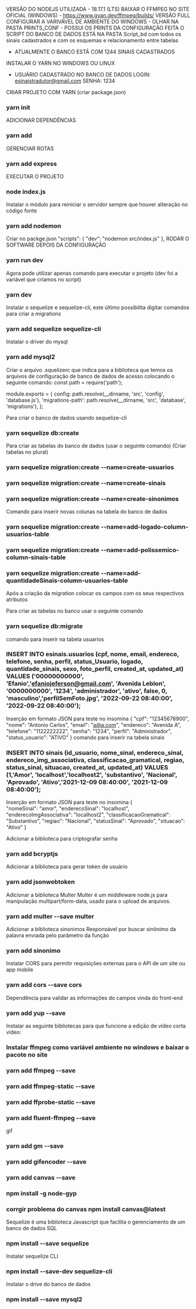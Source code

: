 VERSÃO DO NODEJS UTILIZADA - 18.17.1 (LTS)
BAIXAR O FFMPEG NO SITE OFICIAL (WINDOWS) - https://www.gyan.dev/ffmpeg/builds/ VERSÃO FULL
CONFIGURAR A VARIVÁVEL DE AMBIENTE DO WINDOWS - OLHAR NA PASTA PRINTS_CONF - POSSUI OS PRINTS DA CONFIGURAÇÃO FEITA
O SCRIPT DO BANCO DE DADOS ESTÁ NA PASTA Script_bd com todos os sinais cadastrados e com os esquemas e relacionamento entre tabelas
- ATUALMENTE O BANCO ESTÁ COM 1244 SINAIS CADASTRADOS

INSTALAR O YARN NO WINDOWS OU LINUX

- USUÁRIO CADASTRADO NO BANCO DE DADOS
LOGIN: esinaistradutor@gmail.com
SENHA: 1234

CRIAR PROJETO COM YARN (criar package.json)
### yarn init

ADICIONAR DEPENDÊNCIAS
### yarn add

GERENCIAR ROTAS
### yarn add express

EXECUTAR O PROJETO
### node index.js

Instalar o módulo para reiniciar o servidor sempre que houver alteração no código fonte
### yarn add nodemon

Criar no packge.json
  "scripts": {
      "dev": "nodemon src/index.js"
  },
RODAR O SOFTWARE DEPOIS DA CONFIGURAÇÃO  
### yarn run dev  

Agora pode utilizar apenas comando para executar o projeto (dev foi a variável que criamos no script)
### yarn dev

Instalar o sequelize e sequelize-cli, este último possibilita digitar comandos para criar a migrations
### yarn add sequelize sequelize-cli

Instalar o driver do mysql
### yarn add mysql2

Criar o arquivo .squelizerc que indica para a biblioteca que temos os arquivos de configuração de banco de dados de acesso colocando o seguinte comando:
const path = require('path');

module.exports = {
    config: path.resolve(__dirname, 'src', 'config', 'database.js'),
    'migrations-path': path.resolve(__dirname, 'src', 'database', 'migrations'),
};

Para criar o banco de dados usando sequelize-cli
### yarn sequelize db:create

Para criar as tabelas do banco de dados (usar o seguinte comando) (Criar tabelas no plural)
### yarn sequelize migration:create --name=create-usuarios
### yarn sequelize migration:create --name=create-sinais
### yarn sequelize migration:create --name=create-sinonimos

Comando para inserir novas colunas na tabela do banco de dados
### yarn sequelize migration:create --name=add-logado-column-usuarios-table

### yarn sequelize migration:create --name=add-polissemico-column-sinais-table

### yarn sequelize migration:create --name=add-quantidadeSinais-column-usuarios-table


Após a criação da migration colocar os campos com os seus respectivos atributos

Para criar as tabelas no banco usar o seguinte comando
### yarn sequelize db:migrate

comando para inserir na tabela usuarios
### INSERT INTO esinais.usuarios (cpf, nome, email, endereco, telefone, senha, perfil, status_Usuario, logado, quantidade_sinais, sexo, foto_perfil, created_at, updated_at) VALUES ('00000000000', 'Efanio','efaniojeferson@gmail.com', 'Avenida Leblon', '0000000000', '1234', 'administrador', 'ativo', false, 0, 'masculino','perfilSemFoto.jpg', '2022-09-22 08:40:00', '2022-09-22 08:40:00');
Inserção em formato JSON para teste no insomina
{
	"cpf": "12345678900",
	"nome": "Antonio Carlos",
	"email": "a@a.com",
	"endereco": "Avenida A",
	"telefone": "1122222222",
	"senha": "1234",
	"perfil": "Administrador",
	"status_usuario": "ATIVO"
}
comando para inserir na tabela sinais
### INSERT INTO sinais (id_usuario, nome_sinal, endereco_sinal, endereco_img_associativa, classificacao_gramatical, regiao, status_sinal, situacao, created_at, updated_at) VALUES (1,'Amor', 'localhost','localhost2', 'substantivo', 'Nacional', 'Aprovado', 'Ativo','2021-12-09 08:40:00', '2021-12-09 08:40:00');

Inserção em formato JSON para teste no insomina
{	
	"nomeSinal": "amor",
	"enderecoSinal": "localhost",
	"enderecoImgAssociativa": "localhost2",
	"classificacaoGramatical": "Substantivo",
	"regiao": "Nacional",
	"statusSinal": "Aprovado",
	"situacao": "Ativo"
}

Adicionar a biblioteca para criptografar senha
### yarn add bcryptjs

Adicionar a biblioteca para gerar token de usuário 
### yarn add jsonwebtoken

Adicionar a biblioteca Multer
Multer é um middleware node.js para manipulação multipart/form-data, usado para o upload de arquivos. 
### yarn add multer --save multer

Adicionar a biblioteca sinonimos
Responsável por buscar sinônimo da palavra enviada pelo parâmetro da função
### yarn add sinonimo


Instalar CORS para permitir requisições externas para o API de um site ou app mobile
### yarn add cors --save cors

Dependência para validar as informações do campos vinda do front-end
### yarn add yup --save

Instalar as seguinte bibliotecas para que funcione a edição de vídeo
corta vídeo:
### Instalar ffmpeg como variável ambiente no windows e baixar o pacote no site
### yarn add ffmpeg --save
### yarn add ffmpeg-static --save
### yarn add ffprobe-static --save
### yarn add fluent-ffmpeg --save


gif
### yarn add gm --save
### yarn add gifencoder --save
### yarn add canvas --save

### npm install -g node-gyp
### corrgir problema do canvas  npm install canvas@latest





Sequelize é uma biblioteca Javascript que facilita o gerenciamento de um banco de dados SQL
### npm install --save sequelize

Instalar sequelize CLI
### npm install --save-dev sequelize-cli

Instalar o drive do banco de dados
### npm install --save mysql2





